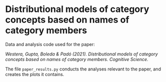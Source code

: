 # Distributional models of category concepts based on names of category members

Data and analysis code used for the paper:

_Westera, Gupta, Boleda & Padó (2021). Distributional models of category concepts based on names of category members. Cognitive Science._

The file `paper_results.py` conducts the analyses relevant to the paper, and creates the plots it contains.